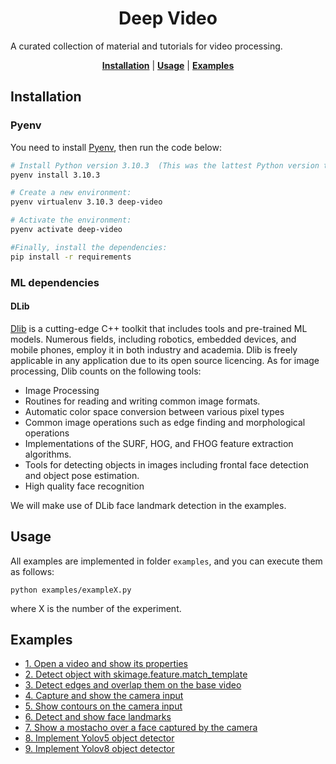 <h1 align="center">
  Deep Video
</h1>

A curated collection of material and tutorials for video processing. 

<div align="center">
  <a href="#installation"><b>Installation</b></a>
  | <a href="#usage"><b>Usage</b></a>
  | <a href="#examples"><b>Examples</b></a>
</div>

## Installation

### Pyenv
You need to install [Pyenv](https://github.com/pyenv/pyenv), then run the code below:  

```bash
# Install Python version 3.10.3  (This was the lattest Python version tested for the present repo):
pyenv install 3.10.3

# Create a new environment:
pyenv virtualenv 3.10.3 deep-video

# Activate the environment:
pyenv activate deep-video

#Finally, install the dependencies:
pip install -r requirements
```

### ML dependencies

#### DLib
[Dlib](http://dlib.net/) is a cutting-edge C++ toolkit that includes tools and pre-trained ML models. Numerous fields, including robotics, embedded devices, and mobile phones, employ it in both industry and academia. Dlib is freely applicable in any application due to its open source licencing. As for image processing, Dlib counts on the following tools: 
- Image Processing
- Routines for reading and writing common image formats.
- Automatic color space conversion between various pixel types
- Common image operations such as edge finding and morphological operations
- Implementations of the SURF, HOG, and FHOG feature extraction algorithms.
- Tools for detecting objects in images including frontal face detection and object pose estimation.
- High quality face recognition

We will make use of DLib face landmark detection in the examples. 

## Usage
All examples are implemented in folder `examples`, and you can execute them as follows:

```
python examples/exampleX.py
```
where X is the number of the experiment. 

## Examples
* [1. Open a video and show its properties](examples/example1.py)
* [2. Detect object with skimage.feature.match_template](examples/example2.py)
* [3. Detect edges and overlap them on the base video ](examples/example3.py)
* [4. Capture and show the camera input](examples/example4.py)
* [5. Show contours on the camera input](examples/example5.py)
* [6. Detect and show face landmarks](examples/example6.py)
* [7. Show a mostacho over a face captured by the camera](examples/example7.py)
* [8. Implement Yolov5 object detector](examples/example8.py)
* [9. Implement Yolov8 object detector](examples/example9.py)

